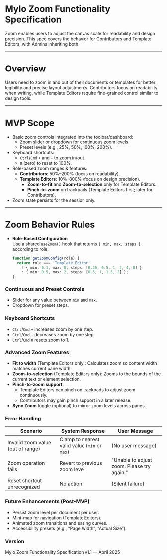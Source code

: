 # Mylo Zoom Functionality Specification

Zoom enables users to adjust the canvas scale for readability and design precision. This spec covers the behavior for Contributors and Template Editors, with Admins inheriting both.

---

# Overview

Users need to zoom in and out of their documents or templates for better legibility and precise layout adjustments. Contributors focus on readability when writing, while Template Editors require fine-grained control similar to design tools.

---

# MVP Scope

- Basic zoom controls integrated into the toolbar/dashboard:
  - Zoom slider or dropdown for continuous zoom levels.
  - Preset levels (e.g., 25%, 50%, 100%, 200%).
- Keyboard shortcuts:
  - `Ctrl`/`Cmd` `+` and `-` to zoom in/out.
  - `0` (zero) to reset to 100%.
- Role-based zoom ranges & features:
  - **Contributors**: 50%–200% (focus on readability).
  - **Template Editors**: 10%–800% (focus on design precision).
    - **Zoom-to-fit** and **Zoom-to-selection** only for Template Editors.
    - **Pinch-to-zoom** on trackpads (Template Editors first; later for Contributors).
- Zoom state persists for the session only.

---

# Zoom Behavior Rules

- **Role-Based Configuration**  
  Use a shared `useZoom()` hook that returns `{ min, max, steps }` according to role:
  ```ts
  function getZoomConfig(role) {
    return role === 'Template Editor'
      ? { min: 0.1, max: 8, steps: [0.25, 0.5, 1, 2, 4, 8] }
      : { min: 0.5, max: 2, steps: [0.5, 1, 1.5, 2] };
  }

### Continuous and Preset Controls

- Slider for any value between `min` and `max`.  
- Dropdown for preset steps.

### Keyboard Shortcuts

- `Ctrl`/`Cmd` `+` increases zoom by one step.  
- `Ctrl`/`Cmd` `-` decreases zoom by one step.  
- `Ctrl`/`Cmd` `0` resets zoom to 1.

### Advanced Zoom Features

- **Fit to width** (Template Editors only): Calculates zoom so content width matches current pane width.  
- **Zoom-to-selection** (Template Editors only): Zooms to the bounds of the current text or element selection.  
- **Pinch-to-zoom support**:  
  - Template Editors can pinch on trackpads to adjust zoom continuously.  
  - Contributors may gain pinch support in a later release.  
- **Sync Zoom** toggle (optional) to mirror zoom levels across panes.

### Error Handling

| Scenario                            | System Response                                 | User Message                                 |
|-------------------------------------|-------------------------------------------------|----------------------------------------------|
| Invalid zoom value (out of range)   | Clamp to nearest valid value (`min` or `max`)   | (No user message)                            |
| Zoom operation fails                | Revert to previous zoom level                   | "Unable to adjust zoom. Please try again."   |
| Reset shortcut unrecognized         | No action                                       | (Silent failure)                             |

### Future Enhancements (Post-MVP)

- Persist zoom level per document per user.  
- Mini-map for navigation (Template Editors).  
- Animated zoom transitions and easing curves.  
- Accessibility presets (e.g., “Page Width”, “Actual Size”).

### Version

Mylo Zoom Functionality Specification v1.1 — April 2025

